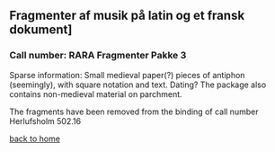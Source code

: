 ## Fragmenter af musik på latin og et fransk dokument] 
### Call number: RARA Fragmenter Pakke 3

Sparse information: Small medieval paper(?) pieces of antiphon (seemingly), with square notation and text. Dating? The package also contains non-medieval material on parchment. 

The fragments have been removed from the binding of call number Herlufsholm 502.16

[back to home](README.md)


